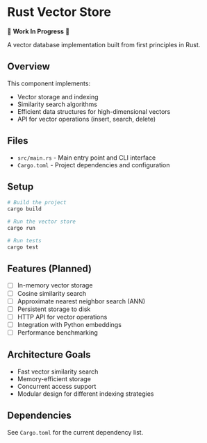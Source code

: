 # Rust Vector Store

🚧 **Work In Progress** 🚧

A vector database implementation built from first principles in Rust.

## Overview

This component implements:
- Vector storage and indexing
- Similarity search algorithms
- Efficient data structures for high-dimensional vectors
- API for vector operations (insert, search, delete)

## Files

- `src/main.rs` - Main entry point and CLI interface
- `Cargo.toml` - Project dependencies and configuration

## Setup

```bash
# Build the project
cargo build

# Run the vector store
cargo run

# Run tests
cargo test
```

## Features (Planned)

- [ ] In-memory vector storage
- [ ] Cosine similarity search
- [ ] Approximate nearest neighbor search (ANN)
- [ ] Persistent storage to disk
- [ ] HTTP API for vector operations
- [ ] Integration with Python embeddings
- [ ] Performance benchmarking

## Architecture Goals

- Fast vector similarity search
- Memory-efficient storage
- Concurrent access support
- Modular design for different indexing strategies

## Dependencies

See `Cargo.toml` for the current dependency list. 